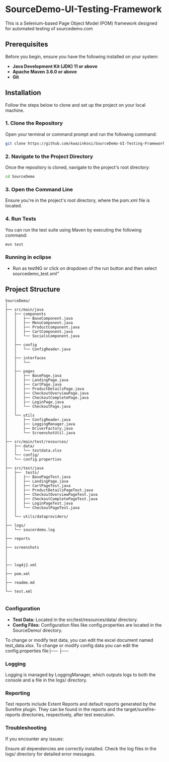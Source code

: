 # SourceDemo-UI-Testing-Framework

This is a Selenium-based Page Object Model (POM) framework designed for automated testing of sourcedemo.com

## Prerequisites

Before you begin, ensure you have the following installed on your system:

- **Java Development Kit (JDK) 11 or above**
- **Apache Maven 3.6.0 or above**
- **Git**

## Installation

Follow the steps below to clone and set up the project on your local machine.

### 1. Clone the Repository

Open your terminal or command prompt and run the following command:

```sh
git clone https://github.com/kwazinkosi/SourceDemo-UI-Testing-Framework.git
```
### 2. Navigate to the Project Directory
Once the repository is cloned, navigate to the project's root directory:

```sh
cd SourceDemo
```
### 3. Open the Command Line
Ensure you're in the project's root directory, where the pom.xml file is located.


### 4. Run Tests
You can run the test suite using Maven by executing the following command:

```sh
mvn test
```
### Running in eclipse

- Run as testNG or click on dropdown of the run button and then select sourcedemo_test.xml"

## Project Structure


```plaintext
SourceDemo/
│
├── src/main/java
│   ├── components
│   │   ├── BaseComponent.java
│   │   ├── MenuComponent.java
│   │   ├── ProductComponent.java
│   │   ├── CartComponent.java
│   │   └── SocialsComponent.java
│   │
│   ├── config
│   │   └── ConfigReader.java
│   │
│   ├── interfaces
│   │   └── 
│   │
│   ├── pages
│   │   ├── BasePage.java
│   │   ├── LandingPage.java
│   │   ├── CartPage.java
│   │   ├── ProductDetailsPage.java
│   │   ├── CheckoutOverviewPage.java
│   │   ├── CheckoutCompletePage.java
│   │   ├── LoginPage.java
│   │   └── CheckoutPage.java
│   │
│   └── utils
│       ├── ConfigReader.java
│       ├── LoggingManager.java
│       ├── DriverFactory.java
│       └── ScreenshotUtil.java
│
├── src/main/test/resources/
│   ├── data/
│   │  	└── testdata.xlsx
│   └── config/
│ 	└── config.properties
│
├── src/test/java
│   ├──  tests/
│   │   ├── BasePageTest.java
│   │   ├── LandingPage.java
│   │   ├── CartPageTest.java
│   │   ├── ProductDetailsPageTest.java
│   │   ├── CheckoutOverviewPageTest.java
│   │   ├── CheckoutCompletePageTest.java
│   │   ├── LoginPageTest.java
│   │   └── CheckoutPageTest.java
│   │ 
│   └── utils/dataproviders/
│   
├── logs/
│   └── soucerdemo.log
│
├── reports
│
├── screenshots
│
│
│
├── log4j2.xml
│
├── pom.xml
│
├── readme.md
│
└── test.xml
 
 ```

### Configuration
- **Test Data:** Located in the src/test/resources/data/ directory.
- **Config Files:** Configuration files like config.properties are located in the SourceDemo/ directory.

To change or modify test data, you can edit the excel document named test_data.xlsx.
To change or modify config data you can edit the config.properties file├── ├──
### Logging
Logging is managed by LoggingManager, which outputs logs to both the console and a file in the logs/ directory.

### Reporting
Test reports include Extent Reports and default reports generated by the Surefire plugin. They can be found in the reports and the target/surefire-reports directories, respectively, after test execution.

### Troubleshooting
If you encounter any issues:

Ensure all dependencies are correctly installed.
Check the log files in the logs/ directory for detailed error messages.


